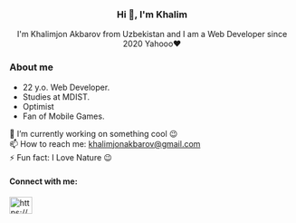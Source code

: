<h3 align="center">Hi 👋, I'm Khalim</h3>
<p align="center">I'm Khalimjon Akbarov from Uzbekistan and I am a Web Developer since 2020 Yahooo❤️</p>

<h3>About me</h3>
<div>
    <ul>
        <li>22 y.o. Web Developer.</li>
        <li>Studies at MDIST.</li>
        <li>Optimist</li>
        <li>Fan of Mobile Games.</li>
    </ul>
</div>

🔭  I’m currently working on something cool 😉<br/>
📫  How to reach me: khalimjonakbarov@gmail.com <br/>
⚡  Fun fact: I Love Nature 😉<br/>

<h4 align="left">Connect with me:</h4>
<p align="left">
<a href="https://linkedin.com/in/https://www.linkedin.com/in/khalimjon-akbarov-b7b1a7202" target="blank"><img align="center" src="https://raw.githubusercontent.com/rahuldkjain/github-profile-readme-generator/master/src/images/icons/Social/linked-in-alt.svg" alt="https://www.linkedin.com/in/khalimjon-akbarov-b7b1a7202" height="30" width="40" /></a>








